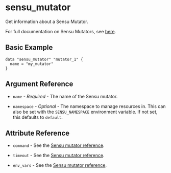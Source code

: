 # sensu_mutator

Get information about a Sensu Mutator.

For full documentation on Sensu Mutators, see [here](https://docs.sensu.io/sensu-go/5.0/reference/mutators).

## Basic Example

```hcl
data "sensu_mutator" "mutator_1" {
  name = "my_mutator"
}
```

## Argument Reference

* `name` - *Required* - The name of the Sensu mutator.

* `namespace` - *Optional* - The namespace to manage resources in. This can
  also be set with the `SENSU_NAMESPACE` environment variable. If not set,
  this defaults to `default`.

## Attribute Reference

* `command` - See the [Sensu mutator reference](https://docs.sensu.io/sensu-go/5.0/reference/mutators/#attributes).

* `timeout` - See the [Sensu mutator reference](https://docs.sensu.io/sensu-go/5.0/reference/mutators/#attributes).

* `env_vars` - See the [Sensu mutator reference](https://docs.sensu.io/sensu-go/5.0/reference/mutators/#attributes).
